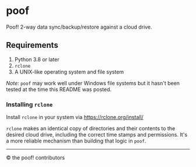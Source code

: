 # poof

Poof!  2-way data sync/backup/restore against a cloud drive.

## Requirements

1. Python 3.8 or later
1. `rclone`
1. A UNIX-like operating system and file system

_Note:_ `poof` may work well under Windows file systems but it hasn't been
tested at the time this README was posted.


### Installing `rclone`

Install `rclone` in your system via https://rclone.org/install/

`rclone` makes an identical copy of directories and their contents to the
desired cloud drive, including the correct time stamps and permissions.  It's 
a more reliable mechanism than building that logic in `poof`.


---
&#169; the poof! contributors

